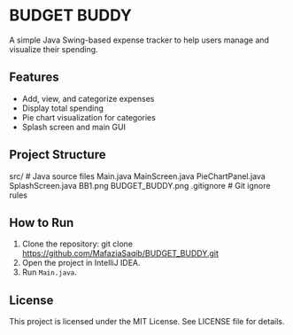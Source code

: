 # BUDGET BUDDY

A simple Java Swing-based expense tracker to help users manage and visualize their spending.

## Features
- Add, view, and categorize expenses
- Display total spending
- Pie chart visualization for categories
- Splash screen and main GUI

## Project Structure
src/ # Java source files
Main.java
MainScreen.java
PieChartPanel.java
SplashScreen.java
BB1.png
BUDGET_BUDDY.png
.gitignore # Git ignore rules

## How to Run
1. Clone the repository:
   git clone https://github.com/MafaziaSaqib/BUDGET_BUDDY.git
2. Open the project in IntelliJ IDEA.
3. Run `Main.java`.

## License
This project is licensed under the MIT License. See LICENSE file for details.
